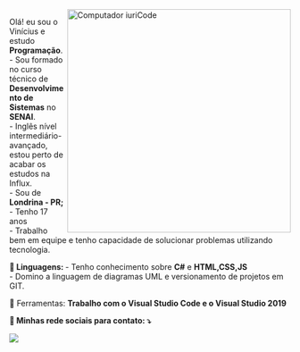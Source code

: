 <img src="https://raw.githubusercontent.com/MicaelliMedeiros/micaellimedeiros/master/image/computer-illustration.png" min-width="400px" max-width="400px" width="400px" align="right" alt="Computador iuriCode">

<p align="left"> 
  Olá! eu sou o Vinícius e estudo <strong>Programação</strong>.<br>
    - Sou formado no curso técnico de <strong> Desenvolvimento de Sistemas</strong> no <strong> SENAI</strong>. <br>
    - Inglês nível intermediário-avançado, estou perto de acabar os estudos na Influx. <br>
  - Sou de <strong> Londrina - PR; </strong> <br>
  - Tenho 17 anos <br>
  - Trabalho bem em equipe e tenho capacidade de solucionar problemas utilizando tecnologia.
  
 
</p>

<p align="left">
  <strong> 🦄 Linguagens: </strong>
  - Tenho conhecimento sobre <strong>C#</strong> e <strong> HTML,CSS,JS </strong> <br>
  - Domino a linguagem de diagramas UML e versionamento de projetos em GIT.
       
</p>

<p align="left">
  💼 Ferramentas: <strong>Trabalho com o <strong> Visual Studio Code </strong> e o <strong> Visual Studio 2019 </strong>
</p>

<p align="left">
  💌 Minhas rede sociais para contato: ⤵️
</p>


 

  <a href="mailto:viniterlera@gmail.com alt=Gmail">
  <img src="https://img.shields.io/badge/Gmail-D14836?style=for-the-badge&logo=gmail&logoColor=white"/></a>
</p>  

